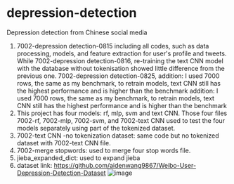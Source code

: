 # depression-detection
Depression detection from Chinese social media

1. 7002-depression detection-0815 including all codes, such as data processing, models, and feature extraction for user's profile and tweets. While 7002-depression detection-0816, re-training the text CNN model with the database without tokenisation showed little difference from the previous one. 7002-depression detection-0825, addition: I used 7000 rows, the same as my benchmark, to retrain models, text CNN still has the highest performance and is higher than the benchmark
addition: I used 7000 rows, the same as my benchmark, to retrain models, text CNN still has the highest performance and is higher than the benchmark
2. This project has four models: rf, mlp, svm and text CNN.  Those four files 7002-rf, 7002-mlp, 7002-svm, and 7002-text CNN used to test the four models separately using part of the tokenized dataset. 
3. 7002-text CNN -no tokenization dataset: same code but no tokenized dataset with 7002-text CNN file.
4. 7002-merge stopwords: used to merge four stop words file.
5. jieba_expanded_dict: used to expand jieba
6.  dataset link: https://github.com/aidenwang9867/Weibo-User-Depression-Detection-Dataset
![image](https://github.com/ShDanny/depression-detection/assets/125326817/d0f5268d-dc54-44de-b52c-2c1fa195e4f5)

